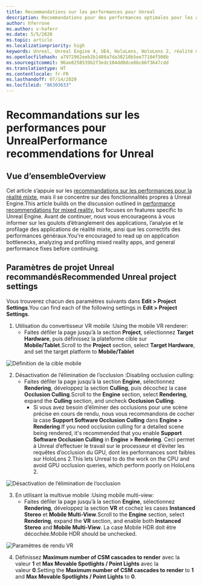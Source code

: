 ```yaml
---
title: Recommandations sur les performances pour Unreal
description: Recommandations pour des performances optimales pour les applications de réalité mixte dans Unreal
author: hferrone
ms.author: v-haferr
ms.date: 5/5/2020
ms.topic: article
ms.localizationpriority: high
keywords: Unreal, Unreal Engine 4, UE4, HoloLens, HoloLens 2, réalité mixte, performances, optimisation, paramètres, documentation
ms.openlocfilehash: a7972962eeb2b1480a7da38210b5ee77104f508b
ms.sourcegitcommit: 96ae8258539b2f3edc104dd0dce8bc66f3647cdd
ms.translationtype: HT
ms.contentlocale: fr-FR
ms.lasthandoff: 07/14/2020
ms.locfileid: "86303633"
---
```

# <a name="performance-recommendations-for-unreal"></a><span data-ttu-id="ec309-104">Recommandations sur les performances pour Unreal</span><span class="sxs-lookup"><span data-stu-id="ec309-104">Performance recommendations for Unreal</span></span>

## <a name="overview"></a><span data-ttu-id="ec309-105">Vue d’ensemble</span><span class="sxs-lookup"><span data-stu-id="ec309-105">Overview</span></span>

<span data-ttu-id="ec309-106">Cet article s’appuie sur les [recommandations sur les performances pour la réalité mixte](understanding-performance-for-mixed-reality.md), mais il se concentre sur des fonctionnalités propres à Unreal Engine.</span><span class="sxs-lookup"><span data-stu-id="ec309-106">This article builds on the discussion outlined in [performance recommendations for mixed reality](understanding-performance-for-mixed-reality.md), but focuses on features specific to Unreal Engine.</span></span> <span data-ttu-id="ec309-107">Avant de continuer, nous vous encourageons à vous informer sur les goulots d’étranglement des applications, l’analyse et le profilage des applications de réalité mixte, ainsi que les correctifs des performances généraux.</span><span class="sxs-lookup"><span data-stu-id="ec309-107">You're encouraged to read up on application bottlenecks, analyzing and profiling mixed reality apps, and general performance fixes before continuing.</span></span>

## <a name="recommended-unreal-project-settings"></a><span data-ttu-id="ec309-108">Paramètres de projet Unreal recommandés</span><span class="sxs-lookup"><span data-stu-id="ec309-108">Recommended Unreal project settings</span></span>
<span data-ttu-id="ec309-109">Vous trouverez chacun des paramètres suivants dans **Edit > Project Settings**.</span><span class="sxs-lookup"><span data-stu-id="ec309-109">You can find each of the following settings in **Edit > Project Settings**.</span></span>

1. <span data-ttu-id="ec309-110">Utilisation du convertisseur VR mobile :</span><span class="sxs-lookup"><span data-stu-id="ec309-110">Using the mobile VR renderer:</span></span>
    * <span data-ttu-id="ec309-111">Faites défiler la page jusqu’à la section **Project**, sélectionnez **Target Hardware**, puis définissez la plateforme cible sur **Mobile/Tablet**.</span><span class="sxs-lookup"><span data-stu-id="ec309-111">Scroll to the **Project** section, select **Target Hardware**, and set the target platform to **Mobile/Tablet**</span></span>

![Définition de la cible mobile](images/unreal/performance-recommendations-img-01.png)

2. <span data-ttu-id="ec309-113">Désactivation de l’élimination de l’occlusion :</span><span class="sxs-lookup"><span data-stu-id="ec309-113">Disabling occlusion culling:</span></span>
    * <span data-ttu-id="ec309-114">Faites défiler la page jusqu’à la section **Engine**, sélectionnez **Rendering**, développez la section **Culling**, puis décochez la case **Occlusion Culling**.</span><span class="sxs-lookup"><span data-stu-id="ec309-114">Scroll to the **Engine** section, select **Rendering**, expand the **Culling** section, and uncheck **Occlusion Culling**.</span></span>
        + <span data-ttu-id="ec309-115">Si vous avez besoin d’éliminer des occlusions pour une scène précise en cours de rendu, nous vous recommandons de cocher la case **Support Software Occlusion Culling** dans **Engine > Rendering**.</span><span class="sxs-lookup"><span data-stu-id="ec309-115">If you need occlusion culling for a detailed scene being rendered, it's recommended that you enable **Support Software Occlusion Culling** in **Engine > Rendering**.</span></span> <span data-ttu-id="ec309-116">Ceci permet à Unreal d’effectuer le travail sur le processeur et d’éviter les requêtes d’occlusion du GPU, dont les performances sont faibles sur HoloLens 2.</span><span class="sxs-lookup"><span data-stu-id="ec309-116">This lets Unreal to do the work on the CPU and avoid GPU occlusion queries, which perform poorly on HoloLens 2.</span></span>

![Désactivation de l’élimination de l’occlusion](images/unreal/performance-recommendations-img-02.png)

3. <span data-ttu-id="ec309-118">En utilisant la multivue mobile :</span><span class="sxs-lookup"><span data-stu-id="ec309-118">Using mobile multi-view:</span></span>
    * <span data-ttu-id="ec309-119">Faites défiler la page jusqu’à la section **Engine**, sélectionnez **Rendering**, développez la section **VR** et cochez les cases **Instanced Stereo** et **Mobile Multi-View**.</span><span class="sxs-lookup"><span data-stu-id="ec309-119">Scroll to the **Engine** section, select **Rendering**, expand the **VR** section, and enable both **Instanced Stereo** and **Mobile Multi-View**.</span></span> <span data-ttu-id="ec309-120">La case Mobile HDR doit être décochée.</span><span class="sxs-lookup"><span data-stu-id="ec309-120">Mobile HDR should be unchecked.</span></span>

![Paramètres de rendu VR](images/unreal/performance-recommendations-img-03.png)

4. <span data-ttu-id="ec309-122">Définissez **Maximum number of CSM cascades to render** avec la valeur **1** et **Max Movable Spotlights / Point Lights** avec la valeur **0**.</span><span class="sxs-lookup"><span data-stu-id="ec309-122">Setting the **Maximum number of CSM cascades to render** to **1** and **Max Movable Spotlights / Point Lights** to **0**.</span></span> 
